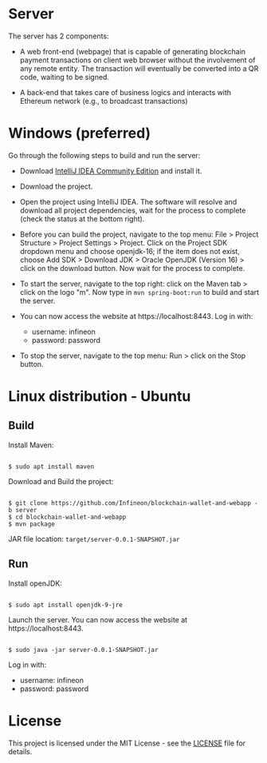 # Server

The server has 2 components:

- A web front-end (webpage) that is capable of generating blockchain payment transactions on client web browser without the involvement of any remote entity. The transaction will eventually be converted into a QR code, waiting to be signed.

- A back-end that takes care of business logics and interacts with Ethereum network (e.g., to broadcast transactions)

# Windows (preferred)

Go through the following steps to build and run the server:

- Download [IntelliJ IDEA Community Edition](https://www.jetbrains.com/idea/) and install it.

- Download the project.

- Open the project using IntelliJ IDEA. The software will resolve and download all project dependencies, wait for the process to complete (check the status at the bottom right).

- Before you can build the project, navigate to the top menu: File > Project Structure > Project Settings > Project. Click on the Project SDK dropdown menu and choose openjdk-16; if the item does not exist, choose Add SDK > Download JDK > Oracle OpenJDK (Version 16) > click on the download button. Now wait for the process to complete.

- To start the server, navigate to the top right: click on the Maven tab > click on the logo "m". Now type in `mvn spring-boot:run` to build and start the server.

- You can now access the website at https://localhost:8443. Log in with:
  - username: infineon
  - password: password

- To stop the server, navigate to the top menu: Run > click on the Stop button.

# Linux distribution - Ubuntu 

## Build

Install Maven:

```

$ sudo apt install maven

```

Download and Build the project:

```

$ git clone https://github.com/Infineon/blockchain-wallet-and-webapp -b server
$ cd blockchain-wallet-and-webapp
$ mvn package

```

JAR file location: `target/server-0.0.1-SNAPSHOT.jar`

## Run

Install openJDK:

```

$ sudo apt install openjdk-9-jre

```

Launch the server. You can now access the website at https://localhost:8443.

```

$ sudo java -jar server-0.0.1-SNAPSHOT.jar

```

Log in with:
- username: infineon
- password: password

# License
This project is licensed under the MIT License - see the [LICENSE](LICENSE) file for details.
